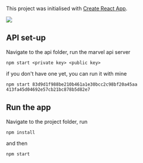 This project was initialised with [Create React App](https://github.com/facebookincubator/create-react-app).

![](https://media.giphy.com/media/vFKqnCdLPNOKc/giphy.gif)

## API set-up
Navigate to the api folder, run the marvel api server

``` npm start <private key> <public key> ```

if you don't have one yet, you can run it with mine

``` npm start 83d9d1f988be210b461a1e30bcc2c98bf20a45aa 413fa45d04692e57cb21bc878b5d82e7 ```


## Run the app
Navigate to the project folder, run

``` npm install ```

and then

``` npm start ```


